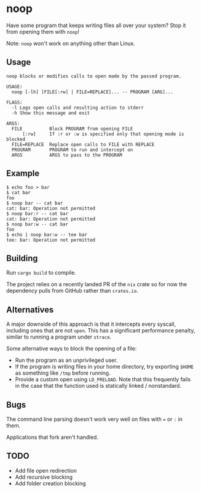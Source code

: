 # noop

Have some program that keeps writing files all over your system? Stop it from opening them with `noop`!

Note: `noop` won't work on anything other than Linux.

## Usage

```
noop blocks or modifies calls to open made by the passed program.

USAGE:
  noop [-lh] [FILE[:rw] | FILE=REPLACE]... -- PROGRAM [ARG]...

FLAGS:
  -l Logs open calls and resulting action to stderr
  -h Show this message and exit

ARGS:
  FILE          Block PROGRAM from opening FILE
      [:rw]     If :r or :w is specified only that opening mode is blocked
  FILE=REPLACE  Replace open calls to FILE with REPLACE
  PROGRAM       PROGRAM to run and intercept on
  ARGS          ARGS to pass to the PROGRAM
```

## Example

```shell
$ echo foo > bar
$ cat bar
foo
$ noop bar -- cat bar
cat: bar: Operation not permitted
$ noop bar:r -- cat bar
cat: bar: Operation not permitted
$ noop bar:w -- cat bar
foo
$ echo | noop bar:w -- tee bar
tee: bar: Operation not permitted
```

## Building

Run `cargo build` to compile.

The project relies on a recently landed PR of the `nix` crate so for now the dependency pulls from GitHub rather than `crates.io`.

## Alternatives

A major downside of this approach is that it intercepts every syscall, including ones that are not `open`. This has a significant performance penalty, similar to running a program under `strace`.

Some alternative ways to block the opening of a file:

- Run the program as an unprivileged user.
- If the program is writing files in your home directory, try exporting `$HOME` as something like `/tmp` before running.
- Provide a custom open using `LD_PRELOAD`. Note that this frequently fails in the case that the function used is statically linked / nonstandard.

## Bugs

The command line parsing doesn't work very well on files with `=` or `:` in them.

Applications that fork aren't handled.

## TODO

- Add file open redirection
- Add recursive blocking
- Add folder creation blocking

